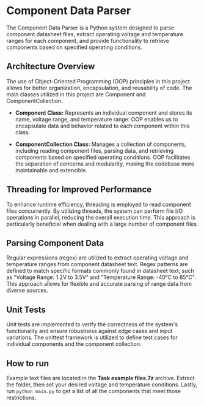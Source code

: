 # Component Data Parser
The Component Data Parser is a Python system designed to parse component datasheet files, extract operating voltage and temperature ranges for each component, and provide functionality to retrieve components based on specified operating conditions.

## Architecture Overview
The use of Object-Oriented Programming (OOP) principles in this project allows for better organization, encapsulation, and reusability of code. The main classes utilized in this project are Component and ComponentCollection.

- **Component Class:** Represents an individual component and stores its name, voltage range, and temperature range. OOP enables us to encapsulate data and behavior related to each component within this class.

- **ComponentCollection Class:** Manages a collection of components, including reading component files, parsing data, and retrieving components based on specified operating conditions. OOP facilitates the separation of concerns and modularity, making the codebase more maintainable and extensible.
## Threading for Improved Performance
To enhance runtime efficiency, threading is employed to read component files concurrently. By utilizing threads, the system can perform file I/O operations in parallel, reducing the overall execution time. This approach is particularly beneficial when dealing with a large number of component files.

## Parsing Component Data
Regular expressions (regex) are utilized to extract operating voltage and temperature ranges from component datasheet text. Regex patterns are defined to match specific formats commonly found in datasheet text, such as "Voltage Range: 1.2V to 3.5V" and "Temperature Range: -40°C to 85°C". This approach allows for flexible and accurate parsing of range data from diverse sources.


## Unit Tests
Unit tests are implemented to verify the correctness of the system's functionality and ensure robustness against edge cases and input variations. The unittest framework is utilized to define test cases for individual components and the component collection.


## How to run

Example text files are located in the **Task example files.7z** archive. Extract the folder, then set your desired voltage and temperature conditions. Lastly, run `python main.py` to get a list of all the components that meet those restrictions.
